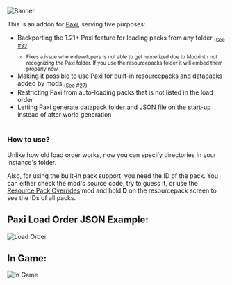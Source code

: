 ![Banner](https://cdn.modrinth.com/data/cached_images/2f9d941f468424ce186a9fe1f5d2a771046ef238.png)

This is an addon for [Paxi](https://modrinth.com/mod/paxi), serving five purposes:
- Backporting the 1.21+ Paxi feature for loading packs from any folder <sub>(See [#33](https://github.com/YUNG-GANG/Paxi/issues/33)
  - Fixes a issue where developers is not able to get monetized due to Modrinth not recognizing the Paxi folder. If you use the resourcepacks folder it will embed them properly now.</sub>
- Making it possible to use Paxi for built-in resourcepacks and datapacks added by mods <sub>(See [#27](https://github.com/YUNG-GANG/Paxi/issues/27))</sub>
- Restricting Paxi from auto-loading packs that is not listed in the load order
- Letting Paxi generate datapack folder and JSON file on the start-up instead of after world generation

#

### How to use?  
Unlike how old load order works, now you can specify directories in your instance's folder.  

Also, for using the built-in pack support, you need the ID of the pack. You can either check the mod's source code, try to guess it, or use the [Resource Pack Overrides](https://modrinth.com/mod/resource-pack-overrides) mod and hold **D** on the resourcepack screen to see the IDs of all packs.
## Paxi Load Order JSON Example:  
![Load Order](https://cdn.modrinth.com/data/cached_images/72011dd3b154f817cc47ece45de87295338e6365.png)
## In Game:    
![In Game](https://cdn.modrinth.com/data/cached_images/e5fc65d19f82bcab34e0663832a9fcab3ecbc967.png)

